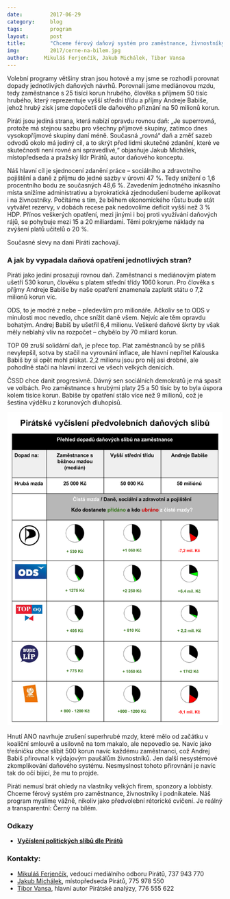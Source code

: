 ```yaml
---
date:         2017-06-29
category:     blog
tags:         program
layout:       post
title:        "Chceme férový daňový systém pro zaměstnance, živnostníky i podnikatele."
img:          2017/cerne-na-bilem.jpg
author:     Mikuláš Ferjenčík, Jakub Michálek, Tibor Vansa
---
```


Volební programy většiny stran jsou hotové a my jsme se rozhodli porovnat dopady jednotlivých daňových návrhů. Porovnali jsme mediánovou mzdu, tedy zaměstnance s 25 tisíci korun hrubého, člověka s příjmem 50 tisíc hrubého, který reprezentuje vyšší střední třídu a příjmy Andreje Babiše, jehož hrubý zisk jsme dopočetli dle daňového přiznání na 50 milionů korun.

Piráti jsou jediná strana, která nabízí opravdu rovnou daň: „Je superrovná, protože má stejnou sazbu pro všechny příjmové skupiny, zatímco dnes vysokopříjmové skupiny daní méně. Současná „rovná“ daň a změť sazeb odvodů okolo má jediný cíl, a to skrýt před lidmi skutečné zdanění, které ve skutečnosti není rovné ani spravedlivé,“ objasňuje Jakub Michálek, místopředseda a pražský lídr Pirátů, autor daňového konceptu.

Náš hlavní cíl je sjednocení zdanění práce – sociálního a zdravotního pojištění a daně z příjmu do jedné sazby v úrovni 47 %. Tedy snížení o 1,6 procentního bodu ze současných 48,6 %. Zavedením jednotného inkasního místa snížíme administrativu a byrokratická zjednodušení budeme aplikovat i na živnostníky. Počítáme s tím, že během ekonomického růstu bude stát vytvářet rezervy, v dobách recese pak nedovolíme deficit vyšší než 3 % HDP. Přínos veškerých opatření, mezi jinými i boj proti využívání daňových rájů, se pohybuje mezi 15 a 20 miliardami. Těmi pokryjeme náklady na zvýšení platů učitelů o 20 %.

Současné slevy na dani Piráti zachovají.

### A jak by vypadala daňová opatření jednotlivých stran?

Piráti jako jediní prosazují rovnou daň. Zaměstnanci s mediánovým platem ušetří 530 korun, člověku s platem střední třídy 1060 korun. Pro člověka s příjmy Andreje Babiše by naše opatření znamenala zaplatit státu o 7,2 milionů korun víc.

ODS, to je modré z nebe – především pro milionáře. Ačkoliv se to ODS v minulosti moc nevedlo, chce snížit daně všem. Nejvíc ale těm opravdu bohatým. Andrej Babiš by ušetřil 6,4 milionu. Veškeré daňové škrty by však měly neblahý vliv na rozpočet – chybělo by 70 miliard korun.

TOP 09 zruší solidární daň, je přece top. Plat zaměstnanců by se příliš nevylepšil, sotva by stačil na vyrovnání inflace, ale hlavní nepřítel Kalouska Babiš by si opět mohl pískat. 2,2 milionu jsou pro něj asi drobné, ale pohodlně stačí na hlavní inzerci ve všech velkých denících.

ČSSD chce danit progresivně. Dávný sen sociálních demokratů je má spasit ve volbách. Pro zaměstnance s hrubými platy 25 a 50 tisíc by to byla úspora kolem tisíce korun. Babiše by opatření stálo více než 9 milionů, což je šestina výdělku z korunových dluhopisů.

![Vyčíslení politických slibů](/assets/img/articles/2017/vycisleni.png "Vyčíslení – jaké dopady budou mít daňové sliby hlavních politických stran?")

Hnutí ANO navrhuje zrušení superhrubé mzdy, které mělo od začátku v koaliční smlouvě a usilovně na tom makalo, ale nepovedlo se. Navíc jako třešničku chce slíbit 500 korun navíc každému zaměstnanci, což Andrej Babiš přirovnal k výdajovým paušálům živnostníků. Jen další nesystémové zkomplikování daňového systému. Nesmyslnost tohoto přirovnání je navíc tak do očí bijící, že mu to projde.

Piráti nemusí brát ohledy na vlastníky velkých firem, sponzory a lobbisty. Chceme férový systém pro zaměstnance, živnostníky i podnikatele. Náš program myslíme vážně, nikoliv jako předvolební rétorické cvičení. Je reálný a transparentní: Černý na bílém.

### Odkazy

* **[Vyčíslení politických slibů dle Pirátů](https://github.com/pirati-web/pirati.cz/blob/gh-pages/assets/pdf/porovnani-dani.pdf)**

### Kontakty:

* [Mikuláš Ferjenčík](https://www.pirati.cz/lide/mikulas-ferjencik/), vedoucí mediálního odboru Pirátů, 737 943 770
* [Jakub Michálek](https://www.pirati.cz/lide/jakub-michalek/), místopředseda Pirátů, 775 978 550
* [Tibor Vansa](https://www.pirati.cz/lide/tibor-vansa/), hlavní autor Pirátské analýzy, 776 555 622
